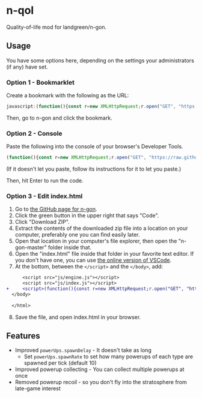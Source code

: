# n-qol
Quality-of-life mod for landgreen/n-gon.

## Usage

You have some options here, depending on the settings your administrators (if any) have set.

### Option 1 - Bookmarklet

Create a bookmark with the following as the URL:

```js
javascript:(function(){const r=new XMLHttpRequest;r.open("GET", "https://raw.githubusercontent.com/Ant-Throw-Pology/n-qol/main/index.js");r.onloadend=function(){new Function(r.responseText)();};r.send();})();
```

Then, go to n-gon and click the bookmark.

### Option 2 - Console

Paste the following into the console of your browser's Developer Tools.

```js
(function(){const r=new XMLHttpRequest;r.open("GET", "https://raw.githubusercontent.com/Ant-Throw-Pology/n-qol/main/index.js");r.onloadend=function(){new Function(r.responseText)();};r.send();})();
```

(If it doesn't let you paste, follow its instructions for it to let you paste.)

Then, hit Enter to run the code.

### Option 3 - Edit index.html

1. Go to [the GitHub page for n-gon](https://github.com/landgreen/n-gon).
2. Click the green button in the upper right that says "Code".
3. Click "Download ZIP".
4. Extract the contents of the downloaded zip file into a location on your computer, preferably one you can find easily later.
5. Open that location in your computer's file explorer, then open the "n-gon-master" folder inside that.
6. Open the "index.html" file inside that folder in your favorite text editor. If you don't have one, you can use [the online version of VSCode](https://vscode.dev).
7. At the bottom, between the `</script>` and the `</body>`, add:

```diff
      <script src="js/engine.js"></script>
      <script src="js/index.js"></script>
+     <script>(function(){const r=new XMLHttpRequest;r.open("GET", "https://raw.githubusercontent.com/Ant-Throw-Pology/n-qol/main/index.js");r.onloadend=function(){new Function(r.responseText)();};r.send();})();</script>
  </body>
  
  </html>
```

8. Save the file, and open index.html in your browser.

## Features

- Improved `powerUps.spawnDelay` - It doesn't take as long
   * Set `powerUps.spawnRate` to set how many powerups of each type are spawned per tick (default 10)
- Improved powerup collecting - You can collect multiple powerups at once
- Removed powerup recoil - so you don't fly into the stratosphere from late-game interest
